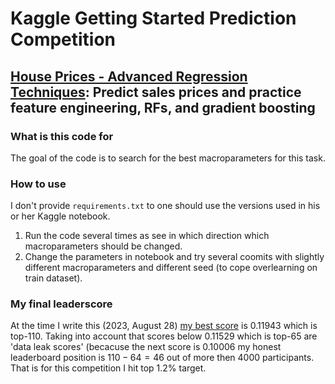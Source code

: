 # Kaggle Getting Started Prediction Competition
## [House Prices - Advanced Regression Techniques](https://www.kaggle.com/competitions/house-prices-advanced-regression-techniques/): Predict sales prices and practice feature engineering, RFs, and gradient boosting

### What is this code for

The goal of the code is to search for the best macroparameters for this task.

### How to use

I don't provide `requirements.txt` to one should use the versions used in his or her Kaggle notebook.
1. Run the code several times as see in which direction which macroparameters should be changed.
2. Change the parameters in notebook and try several coomits with slightly different macroparameters and different seed (to cope overlearning on train dataset).

### My final leaderscore

At the time I write this (2023, August 28) [my best score](https://www.kaggle.com/alekseizabirnik/hp-with-ols-and-macroparams-optimization) is $0.11943$ which is top-110. Taking into account that scores below $0.11529$ which is top-65 are 'data leak scores' (becacuse the next score is $0.10006$ my honest leaderboard position is $110 - 64 = 46$ out of more then $4000$ participants. That is for this competition I hit top $1.2$% target.

